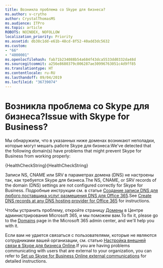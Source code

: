 ```yaml
---
title: Возникла проблема со Skype для бизнеса?
ms.author: v-crytho
author: CrystalThomasMS
ms.audience: ITPro
ms.topic: article
ROBOTS: NOINDEX, NOFOLLOW
localization_priority: Priority
ms.assetid: db38c1dd-e61b-48cd-8f52-40add3dc5632
ms.custom:
- "66"
- "4000001"
ms.openlocfilehash: fab71b234088b54a684f43dca5533dd0332da48d
ms.sourcegitcommit: a256e8680379c006287ae30996763051c4d9ff85
ms.translationtype: HT
ms.contentlocale: ru-RU
ms.lasthandoff: 09/04/2019
ms.locfileid: "36739074"
---
```

# <a name="issue-with-skype-for-business"></a><span data-ttu-id="f2c54-102">Возникла проблема со Skype для бизнеса?</span><span class="sxs-lookup"><span data-stu-id="f2c54-102">Issue with Skype for Business?</span></span>

<span data-ttu-id="f2c54-103">Мы обнаружили, что в указанных ниже доменах возникают неполадки, которые могут мешать работе Skype для бизнеса:</span><span class="sxs-lookup"><span data-stu-id="f2c54-103">We've detected that the following domain(s) have problems that might prevent Skype for Business from working properly:</span></span>
  
<span data-ttu-id="f2c54-104">{HealthCheckString}</span><span class="sxs-lookup"><span data-stu-id="f2c54-104">{HealthCheckString}</span></span>
  
<span data-ttu-id="f2c54-105">Записи NS, CNAME или SRV в параметрах домена (DNS) не настроены так, как требуется Skype для бизнеса.</span><span class="sxs-lookup"><span data-stu-id="f2c54-105">The NS, CNAME, or SRV records of the domain (DNS) settings are not configured correctly for Skype for Business.</span></span> <span data-ttu-id="f2c54-106">Подробные инструкции см. в статье [Создание записи DNS для любого поставщика услуг размещения DNS для Office 365](https://docs.microsoft.com/office365/admin/get-help-with-domains/create-dns-records-at-any-dns-hosting-provider).</span><span class="sxs-lookup"><span data-stu-id="f2c54-106">See [Create DNS records at any DNS hosting provider for Office 365](https://docs.microsoft.com/office365/admin/get-help-with-domains/create-dns-records-at-any-dns-hosting-provider) for instructions.</span></span>
  
<span data-ttu-id="f2c54-107">Чтобы устранить проблему, откройте страницу [Домены](https://admin.microsoft.com/adminportal/home#/Domains) в Центре администрирования Microsoft 365, и мы поможем вам.</span><span class="sxs-lookup"><span data-stu-id="f2c54-107">To fix it, please go to the [Domains](https://admin.microsoft.com/adminportal/home#/Domains) page in the Microsoft 365 admin center, and we'll help you with it.</span></span>
  
<span data-ttu-id="f2c54-108">Если вам не удается связаться с пользователями, которые не являются сотрудниками вашей организации, см. статью [Настройка внешней связи в Skype для бизнеса Online](https://support.microsoft.com/help/10041/set-up-skype-for-business-online-external-communications.aspx).</span><span class="sxs-lookup"><span data-stu-id="f2c54-108">If you are having problems communicating with users that are external to your organization, you can refer to [Set up Skype for Business Online external communications](https://support.microsoft.com/help/10041/set-up-skype-for-business-online-external-communications.aspx) for detailed instructions.</span></span>

  
